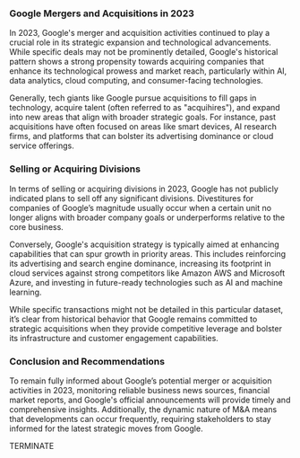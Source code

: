 ### Google Mergers and Acquisitions in 2023

In 2023, Google's merger and acquisition activities continued to play a crucial role in its strategic expansion and technological advancements. While specific deals may not be prominently detailed, Google's historical pattern shows a strong propensity towards acquiring companies that enhance its technological prowess and market reach, particularly within AI, data analytics, cloud computing, and consumer-facing technologies.

Generally, tech giants like Google pursue acquisitions to fill gaps in technology, acquire talent (often referred to as "acquihires"), and expand into new areas that align with broader strategic goals. For instance, past acquisitions have often focused on areas like smart devices, AI research firms, and platforms that can bolster its advertising dominance or cloud service offerings.

### Selling or Acquiring Divisions

In terms of selling or acquiring divisions in 2023, Google has not publicly indicated plans to sell off any significant divisions. Divestitures for companies of Google’s magnitude usually occur when a certain unit no longer aligns with broader company goals or underperforms relative to the core business. 

Conversely, Google's acquisition strategy is typically aimed at enhancing capabilities that can spur growth in priority areas. This includes reinforcing its advertising and search engine dominance, increasing its footprint in cloud services against strong competitors like Amazon AWS and Microsoft Azure, and investing in future-ready technologies such as AI and machine learning.

While specific transactions might not be detailed in this particular dataset, it’s clear from historical behavior that Google remains committed to strategic acquisitions when they provide competitive leverage and bolster its infrastructure and customer engagement capabilities.

### Conclusion and Recommendations

To remain fully informed about Google’s potential merger or acquisition activities in 2023, monitoring reliable business news sources, financial market reports, and Google's official announcements will provide timely and comprehensive insights. Additionally, the dynamic nature of M&A means that developments can occur frequently, requiring stakeholders to stay informed for the latest strategic moves from Google.

TERMINATE